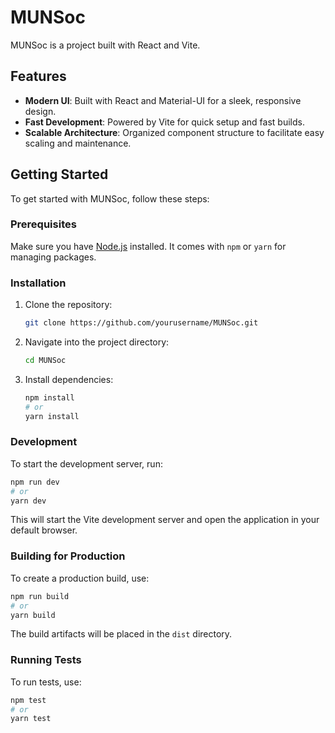 # MUNSoc

MUNSoc is a project built with React and Vite.

## Features

- **Modern UI**: Built with React and Material-UI for a sleek, responsive design.
- **Fast Development**: Powered by Vite for quick setup and fast builds.
- **Scalable Architecture**: Organized component structure to facilitate easy scaling and maintenance.

## Getting Started

To get started with MUNSoc, follow these steps:

### Prerequisites

Make sure you have [Node.js](https://nodejs.org/) installed. It comes with `npm` or `yarn` for managing packages.

### Installation

1. Clone the repository:

   ```bash
   git clone https://github.com/yourusername/MUNSoc.git
   ```

2. Navigate into the project directory:

   ```bash
   cd MUNSoc
   ```

3. Install dependencies:

   ```bash
   npm install
   # or
   yarn install
   ```

### Development

To start the development server, run:

```bash
npm run dev
# or
yarn dev
```

This will start the Vite development server and open the application in your default browser.

### Building for Production

To create a production build, use:

```bash
npm run build
# or
yarn build
```

The build artifacts will be placed in the `dist` directory.

### Running Tests

To run tests, use:

```bash
npm test
# or
yarn test
```

